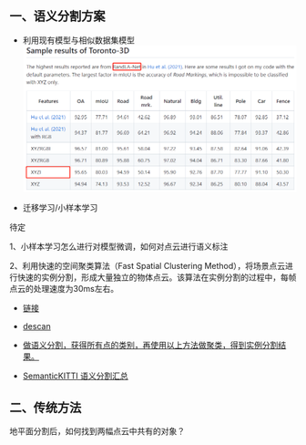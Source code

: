 ## 一、语义分割方案

- 利用现有模型与相似数据集模型 
![](https://github.com/Darren-pty/Research/blob/main/Learning%20of%20way/Semester/picture/86.png) 


- 迁移学习/小样本学习 

待定


1、小样本学习怎么进行对模型微调，如何对点云进行语义标注

2、利用快速的空间聚类算法（Fast Spatial Clustering Method），将场景点云进行快速的实例分割，形成大量独立的物体点云。该算法在实例分割的过程中，每帧点云的处理速度为30ms左右。

- [链接](https://github.com/Interactive-Lab/LiDARNet)

- [descan](https://www.bilibili.com/video/BV1Tv411N77J/?spm_id_from=333.337.search-card.all.click&vd_source=88bceb64b89804ec0cf90b2e004bf688)

- [做语义分割，获得所有点的类别，再使用以上方法做聚类，得到实例分割结果。](https://blog.csdn.net/mathlxj/article/details/128262833?spm=1001.2014.3001.5501&ydreferer=aHR0cHM6Ly9ibG9nLmNzZG4ubmV0L21hdGhseGo%3D)

- [SemanticKITTI 语义分割汇总](https://competitions.codalab.org/competitions/20331#results)






## 二、传统方法

地平面分割后，如何找到两幅点云中共有的对象？















